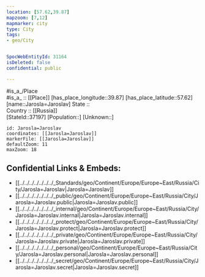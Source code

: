 ```yaml
---
location: [57.62,39.87] 
mapzoom: [7,12] 
mapmarker: city 
type: City
tags:
- geo/City


SpocWebEntityId: 31164
isDeleted: false
confidential: public

---
```

#is_a_/Place  
#is_a_ :: [[Place]] 
[has_place_longitude::39.87] 
[has_place_latitude::57.62] 
[name::Jarosla=Jaroslav] 
State ::  
Country :: [[Russia]]  
[StateId::37197] 
[Population::] 
[Unknown::] 


```leaflet
id: Jarosla=Jaroslav
coordinates: [[Jarosla=Jaroslav]] 
markerFile: [[Jarosla=Jaroslav]] 
defaultZoom: 11 
maxZoom: 18
```


## Confidential Links & Embeds: 
- [[../../../../../../../_Standards/geo/Continent/Europe/Europe~East/Russia/City/Jarosla=Jaroslav|Jarosla=Jaroslav]] 
- [[../../../../../../../_public/geo/Continent/Europe/Europe~East/Russia/City/Jarosla=Jaroslav.public|Jarosla=Jaroslav.public]] 
- [[../../../../../../../_internal/geo/Continent/Europe/Europe~East/Russia/City/Jarosla=Jaroslav.internal|Jarosla=Jaroslav.internal]] 
- [[../../../../../../../_protect/geo/Continent/Europe/Europe~East/Russia/City/Jarosla=Jaroslav.protect|Jarosla=Jaroslav.protect]] 
- [[../../../../../../../_private/geo/Continent/Europe/Europe~East/Russia/City/Jarosla=Jaroslav.private|Jarosla=Jaroslav.private]] 
- [[../../../../../../../_personal/geo/Continent/Europe/Europe~East/Russia/City/Jarosla=Jaroslav.personal|Jarosla=Jaroslav.personal]] 
- [[../../../../../../../_secret/geo/Continent/Europe/Europe~East/Russia/City/Jarosla=Jaroslav.secret|Jarosla=Jaroslav.secret]] 
